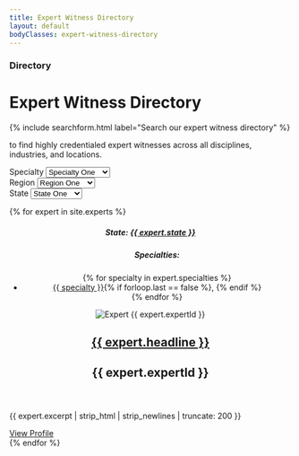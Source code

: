 ```yaml
---
title: Expert Witness Directory
layout: default
bodyClasses: expert-witness-directory
---
```


<div class="page-header centered">
    <div class="site-wrapper">
        <div class="header-text">
            <h3 class="subtitle">Directory</h3>
            <h1 class="title">Expert Witness Directory</h1>
            {% include searchform.html label="Search our expert witness directory" %}
            <p>to find highly credentialed expert witnesses across all disciplines, industries, and locations.</p>
        </div>
    </div>
</div>

<div class="section">
    <div class="site-wrapper">
        <form action="#" id="filters" class="filters -outlined grid spaced">
            <div class="filter col-md-1-2 col-lg-1-3">                
                <div class="select-wrap">
                    <label for="specialty">Specialty</label>
                    <select name="specialty" id="specialty">
                        <option value="specialtyOne">Specialty One</option>
                        <option value="specialtyTwo">Specialty Two</option>
                        <option value="specialtyThree">Specialty Three</option>
                    </select>
                </div>
            </div>
            <div class="filter col-md-1-2 col-lg-1-3">                
                <div class="select-wrap">
                    <label for="region">Region</label>
                    <select name="region" id="region">
                        <option value="regionOne">Region One</option>
                        <option value="regionTwo">Region Two</option>
                        <option value="regionThree">Region Three</option>
                    </select>
                </div>
            </div>
            <div class="filter col-md-1-2 col-lg-1-3">                
                <div class="select-wrap">
                    <label for="state">State</label>
                    <select name="state" id="state">
                        <option value="stateOne">State One</option>
                        <option value="stateTwo">State Two</option>
                        <option value="stateThree">State Three</option>
                    </select>
                </div>
            </div>
        </form>
    </div>
</div>

<div class="section padded">
    <div class="site-wrapper">
        <div class="card-grid">
            {% for expert in site.experts %}
                <article class="card col-sm-1-2 col-lg-1-3">
                    <div class="-inner">
                        <header class="card-header">
                            <div class="header-meta">
                                <h5 class="state"><span class="label">State:</span> <a href="#">{{ expert.state }}</a></h5>
                            </div>
                            <ul class="card-header-tags">
                                <h5>Specialties:</h5>
                                {% for specialty in expert.specialties %}
                                    <li><a href="#">{{ specialty }}</a>{% if forloop.last == false %}, {% endif %}</li>
                                {% endfor %}
                            </ul>
                            <div class="expert-image">
                                <img src="{{ expert.imagePath }}" alt="Expert {{ expert.expertId }}">
                            </div>
                            <h1 class="card-title"><a href="{{ expert.url }}">{{ expert.headline }}</a></h1>
                            <h2 class="expert-id">{{ expert.expertId }}</h2>
                        </header>
                        <div class="card-body">
                            <div class="card-text"> 
                                <p>{{ expert.excerpt | strip_html | strip_newlines | truncate: 200 }}</p>
                            </div>
                        </div>
                        <div class="card-cta">
                            <a href="{{ expert.url }}" class="button hollow">View Profile</a>
                        </div>
                    </div>
                </article>
            {% endfor %}
        </div>
    </div>
</div>